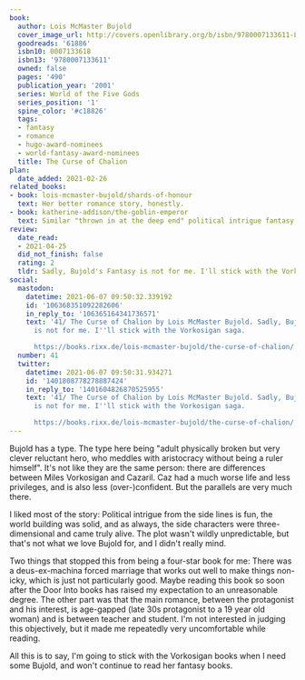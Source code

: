 ```yaml
---
book:
  author: Lois McMaster Bujold
  cover_image_url: http://covers.openlibrary.org/b/isbn/9780007133611-L.jpg
  goodreads: '61886'
  isbn10: 0007133618
  isbn13: '9780007133611'
  owned: false
  pages: '490'
  publication_year: '2001'
  series: World of the Five Gods
  series_position: '1'
  spine_color: '#c18826'
  tags:
  - fantasy
  - romance
  - hugo-award-nominees
  - world-fantasy-award-nominees
  title: The Curse of Chalion
plan:
  date_added: 2021-02-26
related_books:
- book: lois-mcmaster-bujold/shards-of-honour
  text: Her better romance story, honestly.
- book: katherine-addison/the-goblin-emperor
  text: Similar "thrown in at the deep end" political intrigue fantasy.
review:
  date_read:
  - 2021-04-25
  did_not_finish: false
  rating: 2
  tldr: Sadly, Bujold's Fantasy is not for me. I'll stick with the Vorkosigan saga.
social:
  mastodon:
    datetime: 2021-06-07 09:50:32.339192
    id: '106368351092282606'
    in_reply_to: '106365164341736571'
    text: '41/ The Curse of Chalion by Lois McMaster Bujold. Sadly, Bujold''s Fantasy
      is not for me. I''ll stick with the Vorkosigan saga.

      https://books.rixx.de/lois-mcmaster-bujold/the-curse-of-chalion/ #rixxReads'
  number: 41
  twitter:
    datetime: 2021-06-07 09:50:31.934271
    id: '1401808778278887424'
    in_reply_to: '1401604826870525955'
    text: '41/ The Curse of Chalion by Lois McMaster Bujold. Sadly, Bujold''s Fantasy
      is not for me. I''ll stick with the Vorkosigan saga.

      https://books.rixx.de/lois-mcmaster-bujold/the-curse-of-chalion/'
---
```


Bujold has a type. The type here being "adult physically broken but very clever reluctant hero, who meddles with
aristocracy without being a ruler himself". It's not like they are the same person: there are differences between Miles
Vorkosigan and Cazaril. Caz had a much worse life and less privileges, and is also less (over-)confident. But the
parallels are very much there.

I liked most of the story: Political intrigue from the side lines is fun, the world building was solid, and as always,
the side characters were three-dimensional and came truly alive. The plot wasn't wildly unpredictable, but that's not
what we love Bujold for, and I didn't really mind.

Two things that stopped this from being a four-star book for me: There was a deus-ex-machina forced marriage that works
out well to make things non-icky, which is just not particularly good. Maybe reading this book so soon after the Door
Into books has raised my expectation to an unreasonable degree. The other part was that the main romance, between the
protagonist and his interest, is age-gapped (late 30s protagonist to a 19 year old woman) and is between teacher and
student. I'm not interested in judging this objectively, but it made me repeatedly very uncomfortable while reading.

All this is to say, I'm going to stick with the Vorkosigan books when I need some Bujold, and won't continue to read her
fantasy books.
